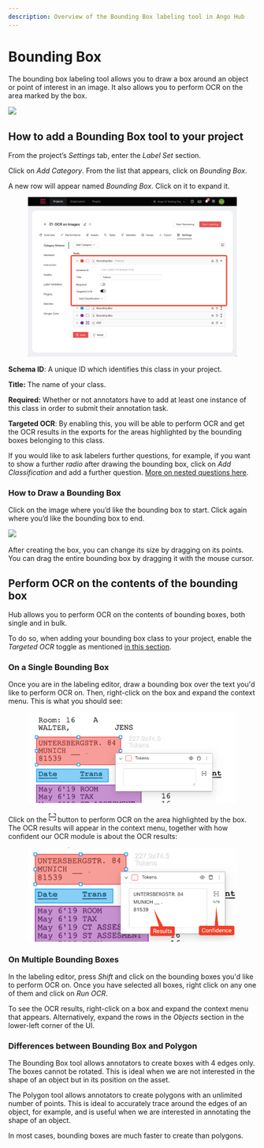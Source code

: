 ```yaml
---
description: Overview of the Bounding Box labeling tool in Ango Hub
---
```


# Bounding Box

The bounding box labeling tool allows you to draw a box around an object or point of interest in an image. It also allows you to perform OCR on the area marked by the box.

![](<../../.gitbook/assets/image (247).png>)

## How to add a Bounding Box tool to your project <a href="#how-to-add-a-bounding-box-tool-to-your-project" id="how-to-add-a-bounding-box-tool-to-your-project"></a>

From the project’s _Settings_ tab, enter the _Label Set_ section.

Click on _Add Category_. From the list that appears, click on _Bounding Box_.

A new row will appear named _Bounding Box_. Click on it to expand it.

<figure><img src="../../.gitbook/assets/image (63).png" alt=""><figcaption></figcaption></figure>

**Schema ID**: A unique ID which identifies this class in your project.

**Title:** The name of your class.

**Required:** Whether or not annotators have to add at least one instance of this class in order to submit their annotation task.

**Targeted OCR**: By enabling this, you will be able to perform OCR and get the OCR results in the exports for the areas highlighted by the bounding boxes belonging to this class.

If you would like to ask labelers further questions, for example, if you want to show a further _radio_ after drawing the bounding box, click on _Add Classification_ and add a further question. [More on nested questions here](nested-classifications.md).

### How to Draw a Bounding Box <a href="#how-to-draw-a-bounding-box" id="how-to-draw-a-bounding-box"></a>

Click on the image where you’d like the bounding box to start. Click again where you’d like the bounding box to end.

![](<../../.gitbook/assets/image (272).png>)

After creating the box, you can change its size by dragging on its points. You can drag the entire bounding box by dragging it with the mouse cursor.

## Perform OCR on the contents of the bounding box

Hub allows you to perform OCR on the contents of bounding boxes, both single and in bulk.

To do so, when adding your bounding box class to your project, enable the _Targeted OCR_ toggle as mentioned [in this section](bounding-box.md#how-to-add-a-bounding-box-tool-to-your-project).

### On a Single Bounding Box

Once you are in the labeling editor, draw a bounding box over the text you'd like to perform OCR on. Then, right-click on the box and expand the context menu. This is what you should see:

<figure><img src="../../.gitbook/assets/image (28).png" alt=""><figcaption></figcaption></figure>

Click on the![](<../../.gitbook/assets/image (7) (1).png>)button to perform OCR on the area highlighted by the box. The OCR results will appear in the context menu, together with how confident our OCR module is about the OCR results:

<figure><img src="../../.gitbook/assets/image (54).png" alt=""><figcaption></figcaption></figure>

### On Multiple Bounding Boxes <a href="#differences-between-bounding-box-and-polygon" id="differences-between-bounding-box-and-polygon"></a>

In the labeling editor, press _Shift_ and click on the bounding boxes you'd like to perform OCR on. Once you have selected all boxes, right click on any one of them and click on _Run OCR_.

To see the OCR results, right-click on a box and expand the context menu that appears. Alternatively, expand the rows in the _Objects_ section in the lower-left corner of the UI.

### Differences between Bounding Box and Polygon <a href="#differences-between-bounding-box-and-polygon" id="differences-between-bounding-box-and-polygon"></a>

The Bounding Box tool allows annotators to create boxes with 4 edges only. The boxes cannot be rotated. This is ideal when we are not interested in the shape of an object but in its position on the asset.

The Polygon tool allows annotators to create polygons with an unlimited number of points. This is ideal to accurately trace around the edges of an object, for example, and is useful when we are interested in annotating the shape of an object.

In most cases, bounding boxes are much faster to create than polygons.
